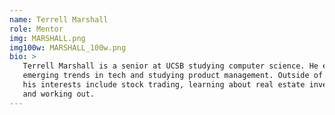 ```yaml
---
name: Terrell Marshall
role: Mentor 
img: MARSHALL.png
img100w: MARSHALL_100w.png
bio: >
   Terrell Marshall is a senior at UCSB studying computer science. He enjoys learning about
   emerging trends in tech and studying product management. Outside of CS,
   his interests include stock trading, learning about real estate investing, playing basketball,
   and working out. 
---
```

